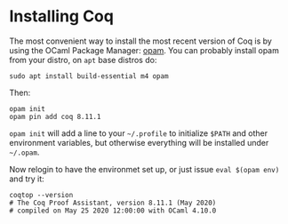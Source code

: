 # Installing Coq

The most convenient way to install the most recent version of Coq is
by using the OCaml Package Manager: [opam](https://opam.ocaml.org/).
You can probably install opam from your distro, on `apt` base distros
do:

```
sudo apt install build-essential m4 opam
```

Then:

```
opam init
opam pin add coq 8.11.1
```

`opam init` will add a line to your `~/.profile` to initialize `$PATH`
and other environment variables, but otherwise everything will be
installed under `~/.opam`.

Now relogin to have the environmet set up, or just issue `eval $(opam env)` and try it:

```
coqtop --version
# The Coq Proof Assistant, version 8.11.1 (May 2020)
# compiled on May 25 2020 12:00:00 with OCaml 4.10.0
```
